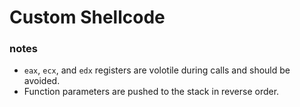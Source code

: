 # Custom Shellcode

### notes

* `eax`,  `ecx`, and `edx` registers are volotile during calls and should be avoided.
* Function parameters are pushed to the stack in reverse order.
